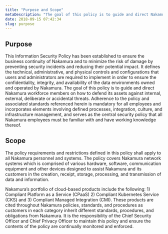```yaml
---
title: "Purpose and Scope"
metaDescription: "The goal of this policy is to guide and direct Nakamura workforce members on how to defend its assets against internal, external, deliberate or accidental threats."
date: 2018-09-15 07:42:34
slug: purpose
---
```


## Purpose

This Information Security Policy has been established to ensure the business continuity of Nakamura and to minimize the risk of damage by preventing security incidents and reducing their potential impact. It defines the technical, administrative, and physical controls and configurations that users and administrators are required to implement in order to ensure the confidentiality, integrity, and availability of the data environments owned and operated by Nakamura. The goal of this policy is to guide and direct Nakamura workforce members on how to defend its assets against internal, external, deliberate or accidental threats. Adherence to the policy and associated standards referenced herein is mandatory for all employees and incorporates elements involving defined processes, integration, culture, and infrastructure management, and serves as the central security policy that all Nakamura employees must be familiar with and have working knowledge thereof. 

## Scope

The policy requirements and restrictions defined in this policy shall apply to all Nakamura personnel and systems. The policy covers Nakamura network systems which is comprised of various hardware, software, communication equipment and other devices designed to assist Nakamura and its customers in the creation, receipt, storage, processing, and transmission of data and information. 

Nakamura’s portfolio of cloud-based products include the following: 1) Compliant Platform as a Service (CPaaS) 2) Compliant Kubernetes Service (CKS) and 3) Compliant Managed Integration (CMI). These products are cited throughout Nakamura policies, standards, and procedures as customers in each category inherit different standards, procedures, and obligations from Nakamura. It is the responsibility of the Chief Security Officer and Chief Privacy Officer to maintain this policy and ensure the contents of the policy are continually monitored and enforced.
